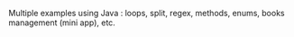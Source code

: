 Multiple examples using Java : loops, split, regex, methods, enums, books management (mini app), etc.
